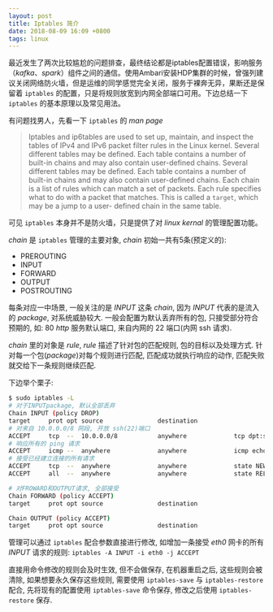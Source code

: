 ```yaml
---
layout: post
title: Iptables 简介
date: 2018-08-09 16:09 +0800
tags: linux
---
```


最近发生了两次比较尴尬的问题排查，最终结论都是iptables配置错误，影响服务（*kafka*、*spark*）组件之间的通信。使用Ambari安装HDP集群的时候，曾强列建议关闭网络防火墙，但是运维的同学感觉完全关闭，服务于裸奔无异，果断还是保留着 `iptables` 的配置，只是将规则放宽到内网全部端口可用。下边总结一下 `iptables` 的基本原理以及常见用法。

有问题找男人，先看一下 `iptables` 的 *man page*

> Iptables  and ip6tables are used to set up, maintain, and inspect the tables of IPv4 and IPv6 packet filter rules in the Linux kernel.  Several different tables may be defined.  Each table contains a number of built-in chains and may also contain user-defined chains. Several different tables may be defined.  Each table contains a number of built-in chains and may also contain user-defined chains. Each chain is a list of rules which can match a set of packets.  Each rule specifies what to do with a packet that matches.  This is called a `target`, which may  be  a  jump  to  a  user- defined chain in the same table.

可见 `iptables` 本身并不是防火墙，只是提供了对 *linux kernal* 的管理配置功能。

*chain* 是 `iptables` 管理的主要对象, *chain* 初始一共有5条(预定义的):

* PREROUTING
* INPUT
* FORWARD
* OUTPUT
* POSTROUTING

每条对应一中场景, 一般关注的是 *INPUT* 这条 *chain*, 因为 *INPUT* 代表的是流入的 *package*, 对系统威胁较大. 一般会配置为默认丢弃所有的包, 只接受部分符合预期的, 如: 80 *http* 服务默认端口, 来自内网的 22 端口(内网 ssh 请求).

*chain* 里的对象是 *rule*, *rule* 描述了针对包的匹配规则, 包的目标以及处理方式. 针对每一个包(*package*)对每个规则进行匹配, 匹配成功就执行响应的动作, 匹配失败就交给下一条规则继续匹配.

下边举个栗子:

``` bash
$ sudo iptables -L
# 对于INPUTpackage, 默认全部丢弃
Chain INPUT (policy DROP)
target     prot opt source               destination
# 对来自 10.0.0.0/8 网段, 开放 ssh(22)端口
ACCEPT     tcp  --  10.0.0.0/8           anywhere             tcp dpt:ssh
# 响应所有的 ping 请求
ACCEPT     icmp --  anywhere             anywhere             icmp echo-request
# 接受已经建立连接的所有请求
ACCEPT     tcp  --  anywhere             anywhere             state NEW
ACCEPT     all  --  anywhere             anywhere             state RELATED,ESTABLISHED

# 对FROWARD和OUTPUT请求, 全部接受 
Chain FORWARD (policy ACCEPT)
target     prot opt source               destination

Chain OUTPUT (policy ACCEPT)
target     prot opt source               destination
```

管理可以通过 `iptables` 配合参数直接进行修改, 如增加一条接受 *eth0* 网卡的所有 *INPUT* 请求的规则: `iptables -A INPUT -i eth0 -j ACCEPT`

直接用命令修改的规则会及时生效, 但不会做保存, 在机器重启之后, 这些规则会被清除, 如果想要永久保存这些规则, 需要使用 `iptables-save` 与 `iptables-restore` 配合, 先将现有的配置使用 `iptables-save` 命令保存, 修改之后使用 `iptables-restore` 保存.
